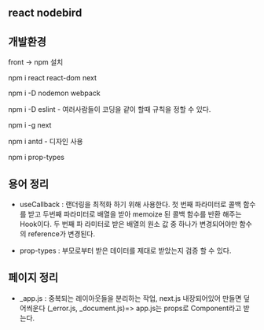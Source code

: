## react nodebird 

## 개발환경

front -> npm 설치

npm i react react-dom next

npm i -D nodemon webpack

npm i -D eslint   - 여러사람들이 코딩을 같이 할때 규칙을 정할 수 있다.

npm i -g next

npm i antd  - 디자인 사용

npm i prop-types

## 용어 정리

- useCallback : 랜더링을 최적화 하기 위해 사용한다.
                첫 번째 파라미터로 콜백 함수를 받고 두번째 파라미터로 배열을 받아 memoize 된 콜백 함수를 반환 해주는 Hook이다.
                두 번째 파 라미터로 받은 배열의 원소 값 중 하나가 변경되어야만 함수의 reference가 변경된다.

- prop-types : 부모로부터 받은 데이터를 제대로 받았는지 검증                 할 수 있다.


## 페이지 정리

- _app.js : 중복되는 레이아웃들을 분리하는 작업,
            next.js 내장되어있어 만들면 덮어씌운다 (_error.js, _document.js)=> app.js는 props로 Component라고 받는다. 


